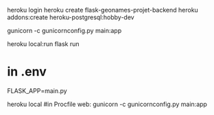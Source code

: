 heroku login
heroku create flask-geonames-projet-backend
heroku addons:create heroku-postgresql:hobby-dev

gunicorn -c gunicornconfig.py main:app

heroku local:run flask run

# in .env
FLASK_APP=main.py


heroku local
#in Procfile
web: gunicorn -c gunicornconfig.py main:app